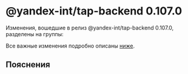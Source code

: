 # @yandex-int/tap-backend 0.107.0

<!-- ЧЕЛОВЕЧЕСКОЕ ВСТУПЛЕНИЕ -->

Изменения, вошедшие в релиз @yandex-int/tap-backend 0.107.0, разделены на группы:

Все важные изменения подробно описаны [ниже](#Пояснения).

## Пояснения

